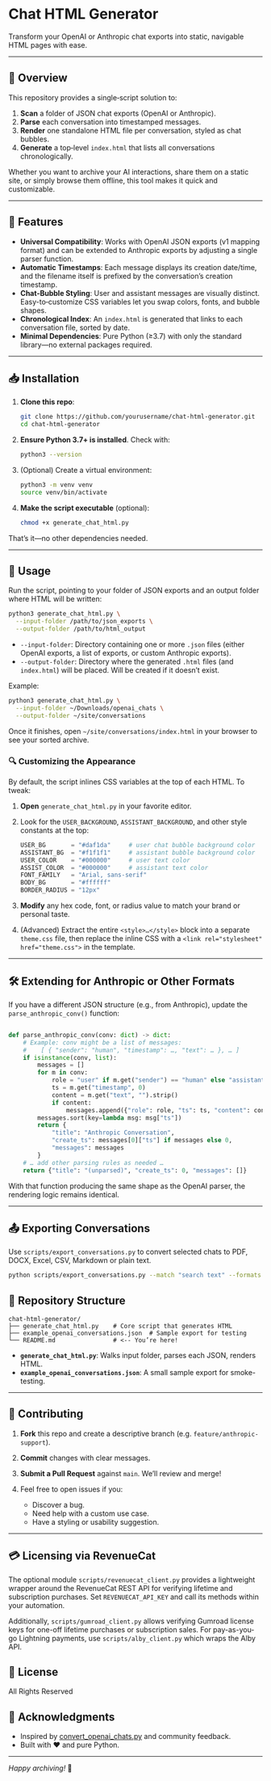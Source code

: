 # Chat HTML Generator

Transform your OpenAI or Anthropic chat exports into static, navigable HTML pages with ease.

---

## 🚀 Overview

This repository provides a single‑script solution to:

1. **Scan** a folder of JSON chat exports (OpenAI or Anthropic).
2. **Parse** each conversation into timestamped messages.
3. **Render** one standalone HTML file per conversation, styled as chat bubbles.
4. **Generate** a top‑level `index.html` that lists all conversations chronologically.

Whether you want to archive your AI interactions, share them on a static site, or simply browse them offline, this tool makes it quick and customizable.

---

## 🔧 Features

* **Universal Compatibility**: Works with OpenAI JSON exports (v1 mapping format) and can be extended to Anthropic exports by adjusting a single parser function.
* **Automatic Timestamps**: Each message displays its creation date/time, and the filename itself is prefixed by the conversation’s creation timestamp.
* **Chat‑Bubble Styling**: User and assistant messages are visually distinct. Easy-to‑customize CSS variables let you swap colors, fonts, and bubble shapes.
* **Chronological Index**: An `index.html` is generated that links to each conversation file, sorted by date.
* **Minimal Dependencies**: Pure Python (≥3.7) with only the standard library—no external packages required.

---

## 📥 Installation

1. **Clone this repo**:

   ```bash
   git clone https://github.com/yourusername/chat-html-generator.git
   cd chat-html-generator
   ```

2. **Ensure Python 3.7+ is installed**. Check with:

   ```bash
   python3 --version
   ```

3. (Optional) Create a virtual environment:

   ```bash
   python3 -m venv venv
   source venv/bin/activate
   ```

4. **Make the script executable** (optional):

   ```bash
   chmod +x generate_chat_html.py
   ```

That’s it—no other dependencies needed.

---

## 🏃 Usage

Run the script, pointing to your folder of JSON exports and an output folder where HTML will be written:

```bash
python3 generate_chat_html.py \
  --input-folder /path/to/json_exports \
  --output-folder /path/to/html_output
```

* `--input-folder`: Directory containing one or more `.json` files (either OpenAI exports, a list of exports, or custom Anthropic exports).
* `--output-folder`: Directory where the generated `.html` files (and `index.html`) will be placed. Will be created if it doesn’t exist.

Example:

```bash
python3 generate_chat_html.py \
  --input-folder ~/Downloads/openai_chats \
  --output-folder ~/site/conversations
```

Once it finishes, open `~/site/conversations/index.html` in your browser to see your sorted archive.

### 🔍 Customizing the Appearance

By default, the script inlines CSS variables at the top of each HTML. To tweak:

1. **Open** `generate_chat_html.py` in your favorite editor.
2. Look for the `USER_BACKGROUND`, `ASSISTANT_BACKGROUND`, and other style constants at the top:

   ```python
   USER_BG       = "#daf1da"     # user chat bubble background color
   ASSISTANT_BG  = "#f1f1f1"     # assistant bubble background color
   USER_COLOR    = "#000000"     # user text color
   ASSIST_COLOR  = "#000000"     # assistant text color
   FONT_FAMILY   = "Arial, sans-serif"
   BODY_BG       = "#ffffff"
   BORDER_RADIUS = "12px"
   ```
3. **Modify** any hex code, font, or radius value to match your brand or personal taste.
4. (Advanced) Extract the entire `<style>…</style>` block into a separate `theme.css` file, then replace the inline CSS with a `<link rel="stylesheet" href="theme.css">` in the template.

---

## 🛠️ Extending for Anthropic or Other Formats

If you have a different JSON structure (e.g., from Anthropic), update the `parse_anthropic_conv()` function:

```python

def parse_anthropic_conv(conv: dict) -> dict:
    # Example: conv might be a list of messages:
    #    [ { "sender": "human", "timestamp": …, "text": … }, … ]
    if isinstance(conv, list):
        messages = []
        for m in conv:
            role = "user" if m.get("sender") == "human" else "assistant"
            ts = m.get("timestamp", 0)
            content = m.get("text", "").strip()
            if content:
                messages.append({"role": role, "ts": ts, "content": content})
        messages.sort(key=lambda msg: msg["ts"])
        return {
            "title": "Anthropic Conversation",
            "create_ts": messages[0]["ts"] if messages else 0,
            "messages": messages
        }
    # … add other parsing rules as needed …
    return {"title": "(unparsed)", "create_ts": 0, "messages": []}
```

With that function producing the same shape as the OpenAI parser, the rendering logic remains identical.

---

## 📤 Exporting Conversations

Use `scripts/export_conversations.py` to convert selected chats to PDF, DOCX, Excel, CSV, Markdown or plain text.

```bash
python scripts/export_conversations.py --match "search text" --formats pdf,docx,md --output exports
```


## 📂 Repository Structure

```
chat-html-generator/
├── generate_chat_html.py    # Core script that generates HTML
├── example_openai_conversations.json  # Sample export for testing
└── README.md                # <-- You’re here!
```

* **`generate_chat_html.py`**: Walks input folder, parses each JSON, renders HTML.
* **`example_openai_conversations.json`**: A small sample export for smoke-testing.

---

## 🤝 Contributing

1. **Fork** this repo and create a descriptive branch (e.g. `feature/anthropic-support`).
2. **Commit** changes with clear messages.
3. **Submit a Pull Request** against `main`. We’ll review and merge!
4. Feel free to open issues if you:

   * Discover a bug.
   * Need help with a custom use case.
   * Have a styling or usability suggestion.

---

## 💳 Licensing via RevenueCat

The optional module `scripts/revenuecat_client.py` provides a lightweight wrapper around the RevenueCat REST API for verifying lifetime and subscription purchases. Set `REVENUECAT_API_KEY` and call its methods within your automation.

Additionally, `scripts/gumroad_client.py` allows verifying Gumroad license keys for one-off lifetime purchases or subscription sales. For pay-as-you-go Lightning payments, use `scripts/alby_client.py` which wraps the Alby API.
## 📝 License

All Rights Reserved
## 🙏 Acknowledgments

* Inspired by [convert\_openai\_chats.py](#) and community feedback.
* Built with ❤️ and pure Python.

---

*Happy archiving!* 🎉
